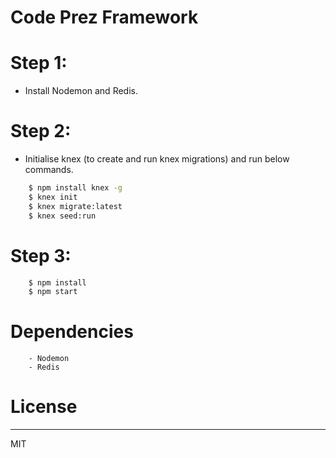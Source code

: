 # Code Prez Framework


# Step 1:
  - Install Nodemon and Redis.
  
# Step 2:
  - Initialise knex (to create and run knex migrations) and run below commands.
```sh
    $ npm install knex -g
    $ knex init
    $ knex migrate:latest
    $ knex seed:run
```
# Step 3:
```sh
    $ npm install
    $ npm start
```
# Dependencies
	    - Nodemon
    	- Redis

# License
---
MIT